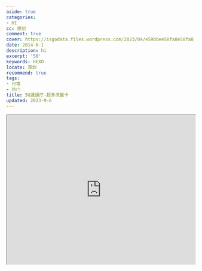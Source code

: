 ```yaml
---
aside: true
categories:
- HI
cc: 原创
comment: true
cover: https://isgodata.files.wordpress.com/2023/04/e59bbee58fa8e58fa8_20230401_1640260.webp
date: 2014-6-1
description: hi
excerpt: '50'
keywords: HEXO
locate: 深圳
recommend: true
tags:
- 日常
- 热门
title: 5G速通厅-超多流量卡
updated: 2023-9-6
---
```


<iframe src="https://gantanhao.vip/gth/#/minishop?share_id=533629&shop_name=%25E7%25B3%2596%25E6%259E%259C%25E7%259B%2592" width="100%" height="400px"></iframe>

